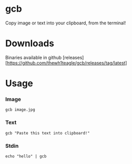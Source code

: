 # gcb

Copy image or text into your clipboard, from the terminal!

# Downloads

Binaries available in github [releases][https://github.com/thewh1teagle/gcb/releases/tag/latest]

# Usage

### Image
```console
gcb image.jpg
```

### Text
```console
gcb "Paste this text into clipboard!"
```

### Stdin
```console
echo "hello" | gcb 
```

